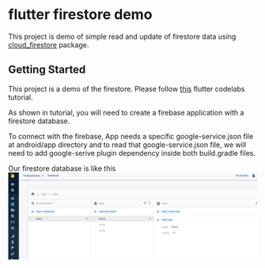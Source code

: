 # flutter firestore demo

This project is demo of simple read and update of firestore data using [cloud_firestore](https://pub.dev/packages/cloud_firestore) package.

## Getting Started

This project is a demo of the firestore.
Please follow [this](https://codelabs.developers.google.com/codelabs/flutter-firebase/#5) flutter codelabs tutorial.

As shown in tutorial, you will need to create a firebase application with a firestore database.

To connect with the firebase, App needs a specific google-service.json file at android/app directory
and to read that google-service.json file, we will need to add google-serive plugin dependency inside both build.gradle files.

Our firestore database is like this</br>
![Alt text](firestore_database_ss.png)
